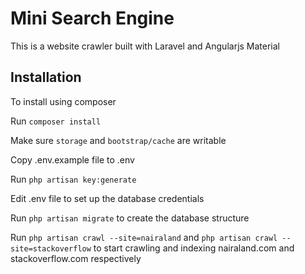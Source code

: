 # Mini Search Engine

This is a website crawler built with Laravel and Angularjs Material

## Installation

To install using composer

Run `composer install`

Make sure `storage` and `bootstrap/cache` are writable

Copy .env.example file to .env

Run `php artisan key:generate`

Edit .env file to set up the database credentials

Run `php artisan migrate` to create the database structure

Run `php artisan crawl --site=nairaland` and `php artisan crawl --site=stackoverflow` to start crawling and indexing nairaland.com and stackoverflow.com respectively
